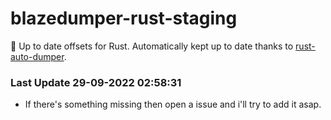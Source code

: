 # blazedumper-rust-staging

🚀 Up to date offsets for Rust. Automatically kept up to date thanks to [rust-auto-dumper](https://github.com/Akandesh/rust-auto-dumper).


### Last Update 29-09-2022 02:58:31
- If there's something missing then open a issue and i'll try to add it asap.